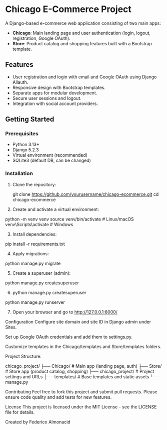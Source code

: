 # Chicago E-Commerce Project

A Django-based e-commerce web application consisting of two main apps:

- **Chicago**: Main landing page and user authentication (login, logout, registration, Google OAuth).
- **Store**: Product catalog and shopping features built with a Bootstrap template.

## Features

- User registration and login with email and Google OAuth using Django Allauth.
- Responsive design with Bootstrap templates.
- Separate apps for modular development.
- Secure user sessions and logout.
- Integration with social account providers.

## Getting Started

### Prerequisites

- Python 3.13+
- Django 5.2.3
- Virtual environment (recommended)
- SQLite3 (default DB, can be changed)

### Installation

1. Clone the repository:

   git clone https://github.com/yourusername/chicago-ecommerce.git
   cd chicago-ecommerce

2. Create and activate a virtual environment:

python -m venv venv
source venv/bin/activate  # Linux/macOS
venv\Scripts\activate     # Windows

3. Install dependencies:

pip install -r requirements.txt

4. Apply migrations:

python manage.py migrate

5. Create a superuser (admin):

python manage.py createsuperuser


6. python manage.py createsuperuser

python manage.py runserver

7. Open your browser and go to http://127.0.0.1:8000/

Configuration
Configure site domain and site ID in Django admin under Sites.

Set up Google OAuth credentials and add them to settings.py.

Customize templates in the Chicago/templates and Store/templates folders.

Project Structure:

chicago_project/
├── Chicago/           # Main app (landing page, auth)
├── Store/             # Store app (product catalog, shopping)
├── chicago_project/   # Project settings and URLs
├── templates/         # Base templates and static assets
└── manage.py

Contributing
Feel free to fork this project and submit pull requests. Please ensure code quality and add tests for new features.

License
This project is licensed under the MIT License - see the LICENSE file for details.

Created by Federico Almonacid



